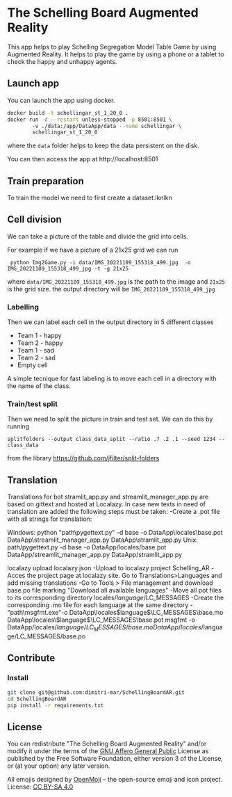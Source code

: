 # The Schelling Board Augmented Reality

This app helps to play Schelling Segregation Model Table Game by using Augmented Reality.
It helps to play the game by using a phone or a tablet to check the happy and unhappy agents. 


## Launch app

You can launch the app using docker. 

```bash
docker build -t schellingar_st_1_20_0 . 
docker run -d --restart unless-stopped -p 8501:8501 \ 
        -v ./data:/app/DataApp/data --name schellingar \
        schellingar_st_1_20_0 
```
where the `data` folder helps to keep the data persistent on the disk. 

You can then access the app at http://localhost:8501



## Train preparation

To train the model we need to first create a dataset.lknlkn

## Cell division
We can take a picture of the table and  divide  the grid
into cells. 

For example if we have a picture of a 21x25 grid we can run 

`
python Img2Game.py -i data/IMG_20221109_155318_499.jpg  -o IMG_20221109_155318_499_jpg -t -g 21x25`

where `data/IMG_20221109_155318_499.jpg` is the path to the image and `21x25` is the grid size.
the output directory will be `IMG_20221109_155318_499_jpg`

### Labelling
Then we can label  each cell in the output directory in 
5 different classes 
 - Team 1 - happy
 - Team 2 - happy
 - Team 1 - sad
 - Team 2 - sad
 - Empty cell

A simple tecnique for fast labeling is to move each cell in a directory with the name of the class.

### Train/test split
Then we need to split the picture in train and test set. We can do this by running

```splitfolders --output class_data_split --ratio .7 .2 .1 --seed 1234 -- class_data```

from the library https://github.com/jfilter/split-folders

## Translation
Translations for bot stramlit_app.py and streamlit_manager_app.py are based on gittext and hosted at Localazy.
In case new texts in need of translation are added the following steps must be taken:
-Create a .pot file with all strings for translation:

Windows:	python "path\pygettext.py" -d base -o DataApp\locales\base.pot DataApp\streamlit_manager_app.py DataApp\stramlit_app.py
Unix:		path/pygettext.py -d base -o DataApp/locales/base.pot DataApp/streamlit_manager_app.py DataApp/stramlit_app.py

localazy upload localazy.json
-Upload to localazy project Schelling_AR
-Acces the project page at localazy site. Go to Translations>Languages and add missing translations
-Go to Tools > File management and download base.po file marking "Download all available languages"
-Move all pot files to its corresponding directory locales/$language$/LC_MESSAGES
-Create the corresponding .mo file for each language at the same directory
-"path\msgfmt.exe"-o DataApp\locales\$language$\LC_MESSAGES\base.mo DataApp\locales\$language$\LC_MESSAGES\base.pot
msgfmt -o DataApp/locales/$language/LC_MESSAGES/base.mo DataApp/locales/$language/LC_MESSAGES/base.po


## Contribute

### Install

```bash 
git clone git@github.com:dimitri-mar/SchellingBoardAR.git
cd SchellingBoardAR
pip install -r requirements.txt
``` 


## License

You can redistribute "The Schelling Board Augmented Reality" and/or modify
 it under the terms of the [GNU Affero General Public](LICENSE) License as published
 by the Free Software Foundation, either version 3 of the License, or
 (at your option) any later version.
 
All emojis designed by [OpenMoji](https://openmoji.org/) – the open-source emoji and icon project. License: [CC BY-SA 4.0](https://creativecommons.org/licenses/by-sa/4.0/#)
